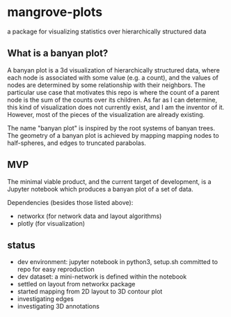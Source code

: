 # mangrove-plots
a package for visualizing statistics over hierarchically structured data

## What is a banyan plot?

A banyan plot is a 3d visualization of hierarchically structured data, where each node is associated with some value (e.g. a count), and the values of nodes are determined by some relationship with their neighbors. The particular use case that motivates this repo is where the count of a parent node is the sum of the counts over its children. As far as I can determine, this kind of visualization does not currently exist, and I am the inventor of it. However, most of the pieces of the visualization are already existing.

The name "banyan plot" is inspired by the root systems of banyan trees. The geometry of a banyan plot is achieved by mapping mapping nodes to half-spheres, and edges to truncated parabolas. 

## MVP

The minimal viable product, and the current target of development, is a Jupyter notebook which produces a banyan plot of a set of data.

Dependencies (besides those listed above): 
* networkx (for network data and layout algorithms)
* plotly (for visualization)


## status
* dev environment: jupyter notebook in python3, setup.sh committed to repo for easy reproduction
* dev dataset: a mini-network is defined within the notebook
* settled on layout from networkx package
* started mapping from 2D layout to 3D contour plot
* investigating edges
* investigating 3D annotations



